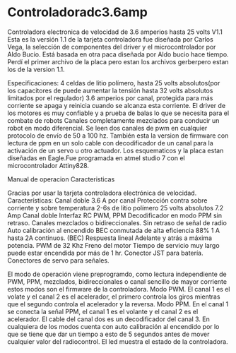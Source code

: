 # Controladoradc3.6amp
Controladora electronica de velocidad de 3.6 amperios hasta 25 volts V1.1
Esta es la versión 1.1 de la tarjeta controladora fue diseñada por Carlos Vega, la selección de componentes del driver y el microcontrolador por Aldo Bucio. Está basada en otra paca diseñada por Aldo bucio hace tiempo. Perdí el primer archivo de la placa pero estan los archivos gerberpero estan los de la version 1.1.

Especificaciones:
4 celdas de litio polímero, hasta 25 volts absolutos(por los capacitores de puede aumentar la tensión hasta 32 volts absolutos limitados por el regulador)
3.6 amperios por canal, protegida para más  corriente se apaga y reinicia cuando se alcanza esta corriente.
El driver de los motores es muy confiable y a prueba de balas lo que se necesita para el combate de robots
Canales completamente mezclados para conducir un robot en modo diferencial. Se leen dos canales de pwm en cualquier protocolo de envío de 50 a 100 hz. También esta la version de firmware con lectura de ppm en un solo cable con decodificador de un canal para la activación de un servo u otro actuador.
Los esquematicos y la placa estan diseñadas en Eagle.Fue programada en atmel studio 7 con el microcontrolador Attiny828. 

Manual de operacion
Caracteristicas

Gracias por usar la tarjeta controladora electrónica de velocidad. 
Características:
Canal doble
3.6 A por canal
Protección contra sobre corriente y sobre temperatura
2-6s de litio polímero 25 volts absolutos 
7.2 Amp Canal doble 
Interfaz RC PWM, PPM
Decodificador en modo PPM sin retraso.
Canales mezclados o bidireccionales. 
Sin retraso de señal de radio
Auto calibración al encendido 
BEC conmutada de alta eficiencia 88%
1 A hasta 2A continuos. (BEC)
Respuesta lineal
Adelante y atrás a máxima potencia.
PWM de 32 Khz
Freno del motor
Tiempo de servicio muy largo puede estar encendida por más de 1 hr.
Conector JST para batería.
Conectores de servo para señales.

El modo de operación viene preprogramdo, como lectura independiente de PWM, PPM, mezclados, bidireccionales o canal sencillo de mayor corriente estos modos son el firmware de la controladora.
Modo PWM.
El canal 1 es el volate y el canal 2 es el acelerador, el primero controla los giros mientras que el segundo controla el acelerador y la reversa.
Modo PPM.
En el canal 1 se conecta la señal PPM, el canal 1 es el volante y el canal 2 es el acelerador. El cable del canal dos es un decodificador del canal 3.
En cualquiera de los modos cuenta con auto calibración al encendido por lo que se tiene que dar un tiempo a esto de 5 segundos antes de mover cualquier valor del radiocontrol.
El led muestra el estado de la controladora.
